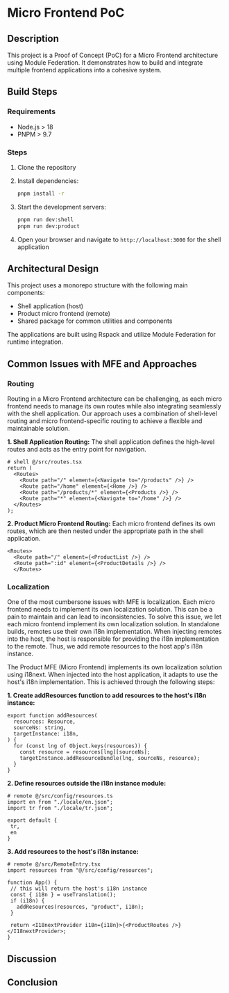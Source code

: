 # Micro Frontend PoC

## Description

This project is a Proof of Concept (PoC) for a Micro Frontend architecture using Module Federation. It demonstrates how to build and integrate multiple frontend applications into a cohesive system.

## Build Steps

### Requirements

- Node.js > 18
- PNPM > 9.7

### Steps

1. Clone the repository
2. Install dependencies:

   ```bash
   pnpm install -r
   ```

3. Start the development servers:

   ```bash
   pnpm run dev:shell
   pnpm run dev:product
   ```

4. Open your browser and navigate to `http://localhost:3000` for the shell application

## Architectural Design

This project uses a monorepo structure with the following main components:

- Shell application (host)
- Product micro frontend (remote)
- Shared package for common utilities and components

The applications are built using Rspack and utilize Module Federation for runtime integration.

## Common Issues with MFE and Approaches

### Routing

Routing in a Micro Frontend architecture can be challenging, as each micro frontend needs to manage its own routes while also integrating seamlessly with the shell application. Our approach uses a combination of shell-level routing and micro frontend-specific routing to achieve a flexible and maintainable solution.

**1. Shell Application Routing:**
   The shell application defines the high-level routes and acts as the entry point for navigation.

   ```tsx
   # shell @/src/routes.tsx
   return (
     <Routes>
       <Route path="/" element={<Navigate to="/products" />} />
       <Route path="/home" element={<Home />} />
       <Route path="/products/*" element={<Products />} />
       <Route path="*" element={<Navigate to="/home" />} />
     </Routes>
   );
   ```

**2. Product Micro Frontend Routing:**
   Each micro frontend defines its own routes, which are then nested under the appropriate path in the shell application.

```tsx
<Routes>
  <Route path="/" element={<ProductList />} />
  <Route path=":id" element={<ProductDetails />} />
  </Routes>
```


### Localization

One of the most cumbersone issues with MFE is localization. Each micro frontend needs to implement its own localization solution. This can be a pain to maintain and can lead to inconsistencies.
To solve this issue, we let each micro frontend implement its own localization solution.
In standalone builds, remotes use their own i18n implementation.
When injecting remotes into the host, the host is responsible for providing the i18n implementation to the remote. Thus, we add remote resources to the host app's i18n instance.

The Product MFE (Micro Frontend) implements its own localization solution using i18next. When injected into the host application, it adapts to use the host's i18n implementation. This is achieved through the following steps:

**1. Create addResources function to add resources to the host's i18n instance:**

  ```tsx
  export function addResources(
    resources: Resource,
    sourceNs: string,
    targetInstance: i18n,
  ) {
    for (const lng of Object.keys(resources)) {
      const resource = resources[lng][sourceNs];
      targetInstance.addResourceBundle(lng, sourceNs, resource);
    }
  }
  ```

**2. Define resources outside the i18n instance module:**

  ```tsx
  # remote @/src/config/resources.ts
  import en from "./locale/en.json";
  import tr from "./locale/tr.json";

  export default {
   tr,
   en
  }
  ```

**3. Add resources to the host's i18n instance:**
   ```tsx
   # remote @/src/RemoteEntry.tsx
   import resources from "@/src/config/resources";

   function App() {
    // this will return the host's i18n instance
    const { i18n } = useTranslation();
    if (i18n) {
      addResources(resources, "product", i18n);
    }

    return <I18nextProvider i18n={i18n}>{<ProductRoutes />}</I18nextProvider>;
   }
   ```

## Discussion

## Conclusion
